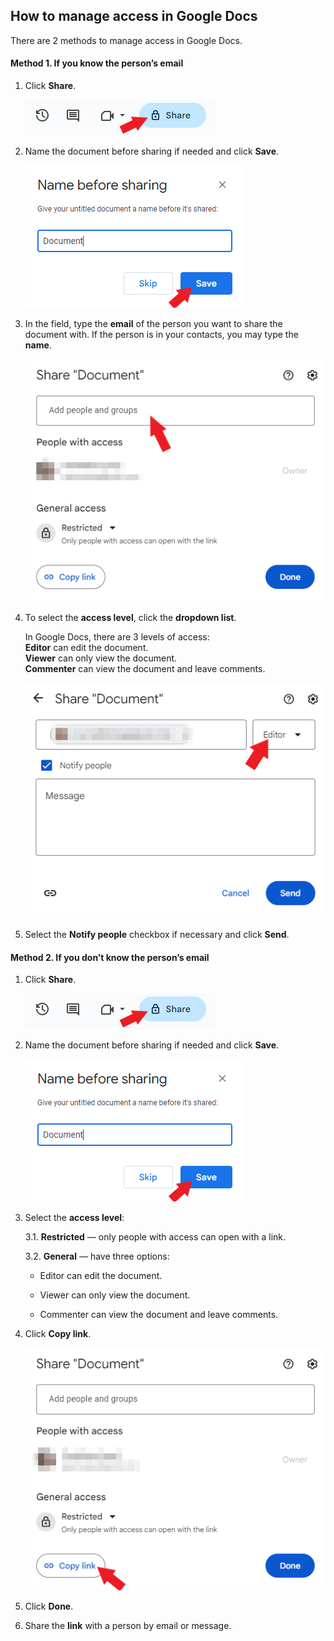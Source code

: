 ## How to manage access in Google Docs    

There are 2 methods to manage access in Google Docs.    

#### Method 1. If you know the person’s email    

1. Click **Share**.    

    ![](Images/share.png)    

2. Name the document before sharing if needed and click **Save**.    

    ![](Images/save.png)    

3.  In the field, type the **email** of the person you want to share the document with. If the person is in your contacts, you may type the **name**.     

     ![](Images/email.png)


4. To select the **access level**, click the **dropdown list**.    

    In Google Docs, there are 3 levels of access:        
    **Editor** can edit the document.    
    **Viewer** can only view the document.    
    **Commenter** can view the document and leave comments.    

    ![](Images/level.png)    
  
5. Select the **Notify people** checkbox if necessary and click **Send**.   


#### Method 2. If you don’t know the person’s email   

1. Click **Share**.

    ![](Images/share.png)    

2. Name the document before sharing if needed and click **Save**.    

    ![](Images/save.png)       

3. Select the **access level**:        

    3.1. **Restricted** — only people with access can open with a link.    

    3.2. **General** — have three options:    

    + Editor can edit the document.    

    +  Viewer can only view the document.    

    + Commenter can view the document and leave comments.   


4. Click **Copy link**.    

    ![](Images/link.png)        

5. Click **Done**.   

6. Share the **link** with a person by email or message.
    

